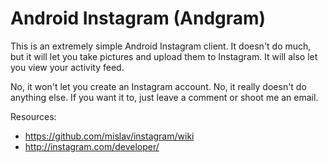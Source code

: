 Android Instagram (Andgram)
===========================

This is an extremely simple Android Instagram client. It doesn't do much, but
it will let you take pictures and upload them to Instagram. It will also let
you view your activity feed.

No, it won't let you create an Instagram account. No, it really doesn't do
anything else. If you want it to, just leave a comment or shoot me an email.

Resources:

* https://github.com/mislav/instagram/wiki
* http://instagram.com/developer/

